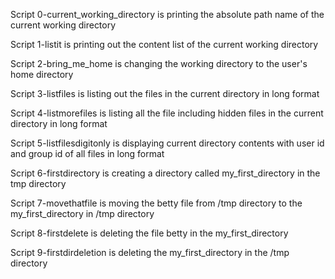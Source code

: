 Script 0-current_working_directory is printing the absolute path name of the current working directory

Script 1-listit is printing out the content list of the current working directory

Script 2-bring_me_home is changing the working directory to the user's home directory

Script 3-listfiles is listing out the files in the current directory in long format

Script 4-listmorefiles is listing all the file including hidden files in the current directory in long format

Script 5-listfilesdigitonly is displaying current directory contents with user id and group id of all files in long format

Script 6-firstdirectory is creating a directory called my_first_directory in the tmp directory

Script 7-movethatfile is moving the betty file from /tmp directory to the my_first_directory in /tmp directory

Script 8-firstdelete is deleting the file betty in the my_first_directory 

Script 9-firstdirdeletion is deleting the my_first_directory in the /tmp directory
